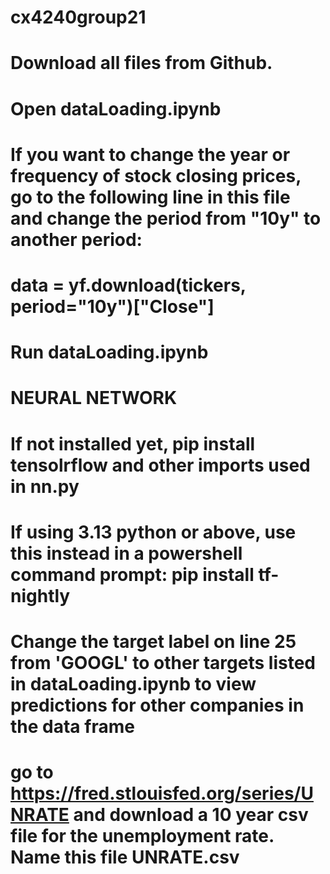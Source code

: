 # cx4240group21
# Download all files from Github.
# Open dataLoading.ipynb
# If you want to change the year or frequency of stock closing prices, go to the following line in this file and change the period from "10y" to another period:
# data = yf.download(tickers, period="10y")["Close"]
# Run dataLoading.ipynb

# NEURAL NETWORK
# If not installed yet, pip install tensolrflow and other imports used in nn.py
# If using 3.13 python or above, use this instead in a powershell command prompt: pip install tf-nightly
# Change the target label on line 25 from 'GOOGL' to other targets listed in dataLoading.ipynb to view predictions for other companies in the data frame
# 
# go to https://fred.stlouisfed.org/series/UNRATE and download a 10 year csv file for the unemployment rate. Name this file UNRATE.csv
# 
